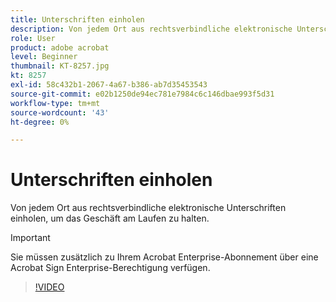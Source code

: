 ```yaml
---
title: Unterschriften einholen
description: Von jedem Ort aus rechtsverbindliche elektronische Unterschriften einholen, um das Geschäft am Laufen zu halten
role: User
product: adobe acrobat
level: Beginner
thumbnail: KT-8257.jpg
kt: 8257
exl-id: 58c432b1-2067-4a67-b386-ab7d35453543
source-git-commit: e02b1250de94ec781e7984c6c146dbae993f5d31
workflow-type: tm+mt
source-wordcount: '43'
ht-degree: 0%

---
```


# Unterschriften einholen

Von jedem Ort aus rechtsverbindliche elektronische Unterschriften einholen, um das Geschäft am Laufen zu halten.

>[!IMPORTANT]
>
>Sie müssen zusätzlich zu Ihrem Acrobat Enterprise-Abonnement über eine Acrobat Sign Enterprise-Berechtigung verfügen.

>[!VIDEO](https://video.tv.adobe.com/v/338359?hidetitle=true)
